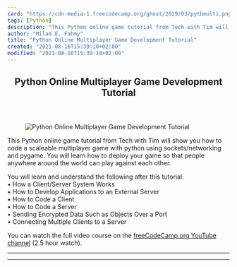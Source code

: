 ```yaml
---
card: "https://cdn-media-1.freecodecamp.org/ghost/2019/03/pythmulti.png"
tags: [Python]
description: "This Python online game tutorial from Tech with Tim will show"
author: "Milad E. Fahmy"
title: "Python Online Multiplayer Game Development Tutorial"
created: "2021-08-16T15:39:10+02:00"
modified: "2021-08-16T15:39:10+02:00"
---
```

<div class="site-wrapper">
<main id="site-main" class="site-main outer">
<div class="inner">
<article class="post-full post tag-python tag-game-development tag-youtube ">
<header class="post-full-header">
<h1 class="post-full-title">Python Online Multiplayer Game Development Tutorial</h1>
</header>
<figure class="post-full-image">
<picture>
<source media="(max-width: 700px)" sizes="1px" srcset="data:image/gif;base64,R0lGODlhAQABAIAAAAAAAP///yH5BAEAAAAALAAAAAABAAEAAAIBRAA7 1w">
<source media="(min-width: 701px)" sizes="(max-width: 800px) 400px,
(max-width: 1170px) 700px,
1400px" srcset="https://cdn-media-1.freecodecamp.org/ghost/2019/03/pythmulti.png 300w,
https://cdn-media-1.freecodecamp.org/ghost/2019/03/pythmulti.png 600w,
https://cdn-media-1.freecodecamp.org/ghost/2019/03/pythmulti.png 1000w,
https://cdn-media-1.freecodecamp.org/ghost/2019/03/pythmulti.png 2000w">
<img onerror="this.style.display='none'" src="https://cdn-media-1.freecodecamp.org/ghost/2019/03/pythmulti.png" alt="Python Online Multiplayer Game Development Tutorial">
</picture>
</figure>
<section class="post-full-content">
<div class="post-content">
<p>This Python online game tutorial from Tech with Tim will show you how to code a scaleable multiplayer game with python using sockets/networking and pygame. You will learn how to deploy your game so that people anywhere around the world can play against each other.</p><p>You will learn and understand the following after this tutorial:<br>• How a Client/Server System Works<br>• How to Develop Applications to an External Server<br>• How to Code a Client<br>• How to Code a Server<br>• Sending Encrypted Data Such as Objects Over a Port<br>• Connecting Multiple Clients to a Server</p><p>You can watch the full video course on the <a href="https://www.youtube.com/watch?v=McoDjOCb2Zo">freeCodeCamp.org YouTube channel</a> (2.5 hour watch).</p>
</div>
<hr>
<hr>
</section>
</article>
</div>
</main>
</div>
<!-- Google Tag Manager (noscript) -->
<!-- End Google Tag Manager (noscript) -->
